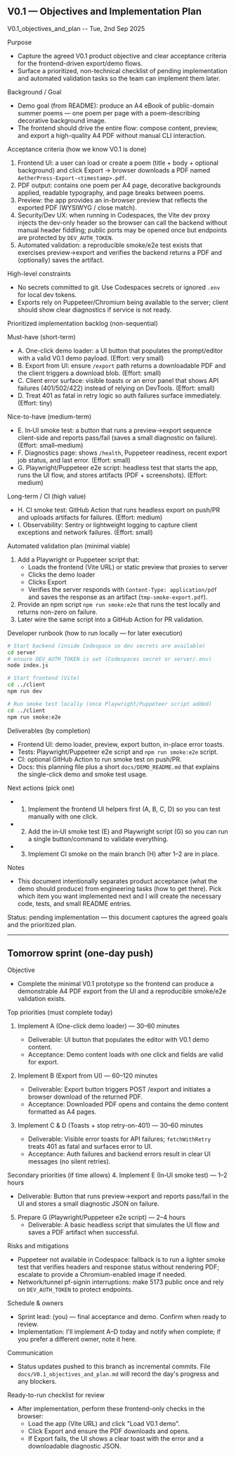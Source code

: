## V0.1 — Objectives and Implementation Plan
V0.1_objectives_and_plan -- Tue, 2nd Sep 2025

Purpose

- Capture the agreed V0.1 product objective and clear acceptance criteria for the frontend-driven export/demo flows.
- Surface a prioritized, non-technical checklist of pending implementation and automated validation tasks so the team can implement them later.

Background / Goal

- Demo goal (from README): produce an A4 eBook of public-domain summer poems — one poem per page with a poem-describing decorative background image.
- The frontend should drive the entire flow: compose content, preview, and export a high-quality A4 PDF without manual CLI interaction.

Acceptance criteria (how we know V0.1 is done)

1. Frontend UI: a user can load or create a poem (title + body + optional background) and click Export → browser downloads a PDF named `AetherPress-Export-<timestamp>.pdf`.
2. PDF output: contains one poem per A4 page, decorative backgrounds applied, readable typography, and page breaks between poems.
3. Preview: the app provides an in-browser preview that reflects the exported PDF (WYSIWYG / close match).
4. Security/Dev UX: when running in Codespaces, the Vite dev proxy injects the dev-only header so the browser can call the backend without manual header fiddling; public ports may be opened once but endpoints are protected by `DEV_AUTH_TOKEN`.
5. Automated validation: a reproducible smoke/e2e test exists that exercises preview→export and verifies the backend returns a PDF and (optionally) saves the artifact.

High-level constraints

- No secrets committed to git. Use Codespaces secrets or ignored `.env` for local dev tokens.
- Exports rely on Puppeteer/Chromium being available to the server; client should show clear diagnostics if service is not ready.

Prioritized implementation backlog (non-sequential)

Must-have (short-term)

- A. One-click demo loader: a UI button that populates the prompt/editor with a valid V0.1 demo payload. (Effort: very small)
- B. Export from UI: ensure `/export` path returns a downloadable PDF and the client triggers a download blob. (Effort: small)
- C. Client error surface: visible toasts or an error panel that shows API failures (401/502/422) instead of relying on DevTools. (Effort: small)
- D. Treat 401 as fatal in retry logic so auth failures surface immediately. (Effort: tiny)

Nice-to-have (medium-term)

- E. In‑UI smoke test: a button that runs a preview→export sequence client-side and reports pass/fail (saves a small diagnostic on failure). (Effort: small–medium)
- F. Diagnostics page: shows `/health`, Puppeteer readiness, recent export job status, and last error. (Effort: small)
- G. Playwright/Puppeteer e2e script: headless test that starts the app, runs the UI flow, and stores artifacts (PDF + screenshots). (Effort: medium)

Long-term / CI (high value)

- H. CI smoke test: GitHub Action that runs headless export on push/PR and uploads artifacts for failures. (Effort: medium)
- I. Observability: Sentry or lightweight logging to capture client exceptions and network failures. (Effort: small)

Automated validation plan (minimal viable)

1. Add a Playwright or Puppeteer script that:
   - Loads the frontend (Vite URL) or static preview that proxies to server
   - Clicks the demo loader
   - Clicks Export
   - Verifies the server responds with `Content-Type: application/pdf` and saves the response as an artifact (`tmp-smoke-export.pdf`).
2. Provide an npm script `npm run smoke:e2e` that runs the test locally and returns non-zero on failure.
3. Later wire the same script into a GitHub Action for PR validation.

Developer runbook (how to run locally — for later execution)

```bash
# Start backend (inside Codespace so dev secrets are available)
cd server
# ensure DEV_AUTH_TOKEN is set (Codespaces secret or server/.env)
node index.js

# Start frontend (Vite)
cd ../client
npm run dev

# Run smoke test locally (once Playwright/Puppeteer script added)
cd ../client
npm run smoke:e2e
```

Deliverables (by completion)

- Frontend UI: demo loader, preview, export button, in-place error toasts.
- Tests: Playwright/Puppeteer e2e script and `npm run smoke:e2e` script.
- CI: optional GitHub Action to run smoke test on push/PR.
- Docs: this planning file plus a short `docs/DEMO_README.md` that explains the single-click demo and smoke test usage.

Next actions (pick one)

- 1. Implement the frontend UI helpers first (A, B, C, D) so you can test manually with one click.
- 2. Add the in‑UI smoke test (E) and Playwright script (G) so you can run a single button/command to validate everything.
- 3. Implement CI smoke on the main branch (H) after 1–2 are in place.

Notes

- This document intentionally separates product acceptance (what the demo should produce) from engineering tasks (how to get there). Pick which item you want implemented next and I will create the necessary code, tests, and small README entries.

Status: pending implementation — this document captures the agreed goals and the prioritized plan.

---

## Tomorrow sprint (one-day push)

Objective

- Complete the minimal V0.1 prototype so the frontend can produce a demonstrable A4 PDF export from the UI and a reproducible smoke/e2e validation exists.

Top priorities (must complete today)

1. Implement A (One-click demo loader) — 30–60 minutes

   - Deliverable: UI button that populates the editor with V0.1 demo content.
   - Acceptance: Demo content loads with one click and fields are valid for export.

2. Implement B (Export from UI) — 60–120 minutes

   - Deliverable: Export button triggers POST /export and initiates a browser download of the returned PDF.
   - Acceptance: Downloaded PDF opens and contains the demo content formatted as A4 pages.

3. Implement C & D (Toasts + stop retry-on-401) — 30–60 minutes
   - Deliverable: Visible error toasts for API failures; `fetchWithRetry` treats 401 as fatal and surfaces error to UI.
   - Acceptance: Auth failures and backend errors result in clear UI messages (no silent retries).

Secondary priorities (if time allows) 4. Implement E (In‑UI smoke test) — 1–2 hours

- Deliverable: Button that runs preview→export and reports pass/fail in the UI and stores a small diagnostic JSON on failure.

5. Prepare G (Playwright/Puppeteer e2e script) — 2–4 hours
   - Deliverable: A basic headless script that simulates the UI flow and saves a PDF artifact when successful.

Risks and mitigations

- Puppeteer not available in Codespace: fallback is to run a lighter smoke test that verifies headers and response status without rendering PDF; escalate to provide a Chromium-enabled image if needed.
- Network/tunnel pf-signin interruptions: make 5173 public once and rely on `DEV_AUTH_TOKEN` to protect endpoints.

Schedule & owners

- Sprint lead: (you) — final acceptance and demo. Confirm when ready to review.
- Implementation: I'll implement A–D today and notify when complete; if you prefer a different owner, note it here.

Communication

- Status updates pushed to this branch as incremental commits. File `docs/V0.1_objectives_and_plan.md` will record the day's progress and any blockers.

Ready-to-run checklist for review

- After implementation, perform these frontend-only checks in the browser:
  - Load the app (Vite URL) and click "Load V0.1 demo".
  - Click Export and ensure the PDF downloads and opens.
  - If Export fails, the UI shows a clear toast with the error and a downloadable diagnostic JSON.
